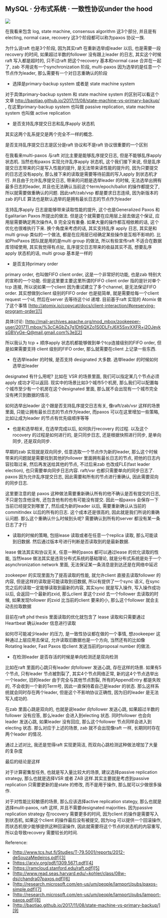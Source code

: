 ## MySQL · 分布式系统 · 一致性协议under the hood


![][0]  


在我看来包含 log, state machine, consensus algorithm 这3个部分, 并且是有 electing, normal case, recovery 这3个阶段都可以称为paxos 协议一族.  


为什么说raft 也是3个阶段, 因为其实raft 在重新选举成leader 以后, 也是需要一段recovery 的时间, 如果超过半数的follower 没有跟上leader 的日志, 其实这个时候raft 写入都是超时的, 只不过raft 把这个recovery 基本和normal case 合并在一起了, zab 不用说有一个synchronization 阶段, multi-paxos 因为选举的是任意一个节点作为leader, 那么需要有一个对日志重确认的阶段  


* 选择是primary-backup system 或者是 state machine system  


对于具体primary-backup system 和 state machine system 的区别可以看这个文章 http://baotiao.github.io/2017/11/08/state-machine-vs-primary-backup/ , 在这里primary-backup system 也叫做 passive replication, state machine system 也叫做 active replication  

  
* 是否支持乱序提交日志和乱序apply 状态机  


其实这两个乱系提交是两个完全不一样的概念.  


是否支持乱序提交日志是区分是raft 协议和不是raft 协议很重要的一个区别  


在我看来multi-paxos 与raft 对比主要是能够乱序提交日志, 但是不能够乱序apply 状态机. 当然也有paxos 实现允许乱序apply 状态机, 这个我们接下来说, 但是乱序提交日志带来的只是写入性能的提升, 是无法带来读性能的提升的, 因为只要提交的日志还没有apply, 那么接下来的读取是需要等待前面的写入apply 到状态机才行. 并且由于允许乱序提交日志, 带来的问题是选举leader 的时候, 无法选举出拥有最多日志的leader, 并且也无法确认当前这个term/epoch/ballot 的操作都提交了, 所以就需要做重确认的问题. 因此raft/zab/vsp 都是要求日志连续, 因为新版本的zab 的FLE 算法也是默认选举的是拥有最长日志的节点作为leader  


支持乱序apply 日志是能够带来读取性能的提升, 这个也是Generalized Paxos 和 Egalitarian Paxos 所提出的做法. 但是这个就需要在应用层上层去做这个保证, 应用层需要确定两次操作A, B 完全没有重叠. 如果大量的操作都互相依赖的话, 这个优化也很难执行下来. 换个角度来考虑的话, 其实支持乱序 apply 日志, 其实是和multi group 类似的一个做法, 都是在应用层已经确定某些操作是互相不影响的. 比如PhxPaxos 团队就是用的是multi group 的做法, 所以有些宣传raft 不适合在数据库领域使用, 其实我觉得有点扯, 乱序提交日志带来的收益其实不高, 想要乱序apply 状态机的话, multi group 基本是一样的  

  
* 是否支持primary order  


primary order, 也叫做FIFO client order, 这是一个非常好的功能,  也是zab 特别大的宣称的一个功能. 但是这里要主要这里所谓的FIFO client order 指的是针对单个tcp 连接, 所以说如果一个client 因为重试建立了多个channel, 是无法保证FIFO order. 其实想做到client 级别的FIFO order 也是挺简单, 就是需要给每一个client request 一个id, 然后在server 去等待这个id 递增. 目前基于raft 实现的 Atomix 做了这个事情 [http://atomix.io/copycat/docs/client-interaction/#preserving-program-order][1]  


具体讨论: [http://mail-archives.apache.org/mod_mbox/zookeeper-user/201711.mbox/%3cCAGbZs7g1Dt6QXZo1S0DLFrJ6X5SxvXXFR+j2OJeyksGBVyGe-Q@mail.gmail.com%3e][2]  


所以我认为 tcp + 顺序apply 状态机都能够做到单个tcp连接级别的FIFO order, 但是如果需要支持 client 级别的FIFO order, 那么就需要在client 上记录一些东西.  

  
* 在选举leader 的时候, 是否支持 designated 大多数. 选举leader 的时候如何选举出leader  


designated 有什么用呢? 比如在 VSR 的场景里面, 我们可以指定某几个节点必须apply 成功才可以返回. 现实中的场景比如3个城市5个机房, 那么我们可以配置每个城市至少有一个机房在这个designated 里面, 那么就不会出现有一个城市完全没有拷贝到数据的情况.  


如何选举出leader 这个跟是否支持乱序提交日志有关, 像raft/zab/vsr 这样的场景里面, 只能让拥有最长日志的节点作为leader, 而paxos 可以在这里增加一些策略, 比如让成为leader 的节点有优先级顺序等等  

  
* 也是和选举相关, 在选举完成以后, 如何执行recovery 的过程.  以及这个rocovery 的过程是如何进行的, 是只同步日志, 还是根据快照进行同步,  是单向同步, 还是双向同步.  


早期的zab 实现就是双向同步, 任意选取一个节点作为新的leader, 那么这个时候带来的问题就是需要找到其他的follower 里面拥有最长日志的节点, 把他的日志内容拉取过来, 然后再发送给其他的节点, 不过后来zab 也改成FLE(fast leader election), 也只需要单向同步日志内容. raft/vsr 也都只需要单向的同步日志了. paxos 因为允许乱序提交日志, 因此需要和所有的节点进行重确认, 因此需要双向的同步日志.  


这里要注意的是 paxos 这种做法需要重新确认所有的他不确认是否有提交的日志, 不只是包含他没有, 还包含他有的也有可能没有提交.  因此一般paxos 会保存一下当前已经提交到哪里了, 然后成为新的leader 以后, 需要重新确认从当前的commitIndex 以后的所有的日志.  这个成本还是很高的, 因此就是我们所说的重确认问题.    那么这个重确认什么时候到头呢? 需要确认到所有的server 都没有某一条日志了才行  

  
* 读取的时候的策略, 包括lease 读取或者在任意一个replica 读取, 那么可能读到旧数据. 然后通过版本号进行判断是否读取到的是最新数据.  


lease 做法其实和协议无关, 任意一种的paxos 都可以通过lease 的优化读取的性能, 当然lease 做法其实是违背分布式系统的基础理论, 就是分布式系统是处于一个asynchronization network 里面, 无法保证某一条消息是到达还是在网络中延迟  


zookeeper 的实现里面为了提高读取的性能, 就允许client 直接去读取follower 的内容, 但是这样的读取是可能读取到旧数据, 所以有提供了一个sync 语义, 在sync 完之后的读取一定能够读取到最新的内容, 其实sync 就是写入操作, 写入操作成功以后, 会返回一个最新的zxid, 那么client 拿这个zxid 去一个follower 去读取的时候, 如果发现follower 的zxid 比当前的client 要来的小, 那么这个follower 就会主动去拉取数据  


目前在raft phd thesis 里面读取的优化就包含了 lease 读取和只需要通过Heartbeat 确认leader 信息进行读取  


如何尽可能减少leader 的压力,  是一致性协议都在做的一个事情, 想zookeeper 这种通过上层应用去保证, 允许读取旧数据也是一个方向, 当然还有的比如像Rotating leader, Fast Paxos 给client 发送当前的proposal number 的做法.  

  
* 在检测leader 是否存活的时候是单向检测还是双向检测  


比如在raft 里面的心跳只有leader 向follower 发送心跳,  存在这样的场景. 如果有5个节点,  只有leader 节点被割裂了, 其实4个节点网络正常,  新的这4个节点选举出一个leader, 旧的leader 由于完全与其他节点割裂, 所有的AppendEntry 都是失败的, 不会收到一个新的Term号, 因此一直保持着自己是leader 的状态. 那么这样系统就会同时存在两个leader, 但是这个不影响协议正确性, 因为旧的leader 是无法写入成功的.  


在zab 里面心跳是双向的, 也就是说leader 向follower 发送心跳, 如果超过半数的follower 没有应答, 那么leader 会进入到electing 状态. 同时follower 也会向leader 发送心跳, 如果leader 没有回应, 那么这个follower 节点同样会进入到electing 状态. 那么对应于上述的场景, zab 就不会出现像raft 一样, 长期同时存在两个leader 的情况.  


通过上述对比, 我还是觉得raft 实现更简洁, 而双向心跳检测这种做法增加了大量的复杂度  



最后的结论是这样  


对于计算密集型任务, 也就是写入量比较大的场景, 建议选择passive replication strategy, 那么也就是选择VSR 或者 ZAB 这样.其实主要就是考虑到passive replication 只需要更新的是state 的修改, 而不是用于操作, 那么就可以少做很多操作.  


对于对性能比较敏感的场景, 那么应该选择active replication stategy, 那么也就是选择mulit-paxos, raft 这样, 并且不需要designated majorities. 因为passive replication strategy 在rocovery 需要更多的时间, 因为client 的操作是需要写入到状态机, 如果这个client 的操作最后没有被提交, 因为log 可以提供一个回滚操作, 而状态机很少能够提供这种回滚操作, 因此就需要将这个节点的状态机的内容重写, 所以会导致recovery 需要较长的时间.  


Reference:  


* [http://www.tcs.hut.fi/Studies/T-79.5001/reports/2012-deSouzaMedeiros.pdf][3]
* [https://arxiv.org/pdf/1309.5671.pdf][4]
* [https://ramcloud.stanford.edu/raft.pdf][5]
* [http://www.read.seas.harvard.edu/~kohler/class/08w-dsi/chandra07paxos.pdf][6]
* [http://research.microsoft.com/en-us/um/people/lamport/pubs/paxos-simple.pdf][7]
* [http://research.microsoft.com/en-us/um/people/lamport/pubs/lamport-paxos.pdf][8]
* [http://baotiao.github.io/2017/11/08/state-machine-vs-primary-backup/][9]



[1]: http://atomix.io/copycat/docs/client-interaction/#preserving-program-order
[2]: http://mail-archives.apache.org/mod_mbox/zookeeper-user/201711.mbox/%3cCAGbZs7g1Dt6QXZo1S0DLFrJ6X5SxvXXFR+j2OJeyksGBVyGe-Q@mail.gmail.com%3e
[3]: http://www.tcs.hut.fi/Studies/T-79.5001/reports/2012-deSouzaMedeiros.pdf
[4]: https://arxiv.org/pdf/1309.5671.pdf
[5]: https://ramcloud.stanford.edu/raft.pdf
[6]: http://www.read.seas.harvard.edu/~kohler/class/08w-dsi/chandra07paxos.pdf
[7]: http://research.microsoft.com/en-us/um/people/lamport/pubs/paxos-simple.pdf
[8]: http://research.microsoft.com/en-us/um/people/lamport/pubs/lamport-paxos.pdf
[9]: http://baotiao.github.io/2017/11/08/state-machine-vs-primary-backup/
[0]: https://i.imgur.com/VdyJpHX.jpg